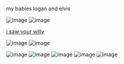 my babies logan and elvis

![image](https://cdn.discordapp.com/attachments/741062019989635093/1141325455748759602/0MjIQNrDM6Pq4KAjgqetW5Ia9B7YfOpFYrHmAIwQTGytIxJmqwEPxfp9zvup0y82mfNKPaPMAzTTUX9tB2bP3Z2WVrpV5nEAAAAAElFTkSuQmCC.png) ![image](https://cdn.discordapp.com/attachments/741062019989635093/1141325456021409843/8HRdy3oMcYmTsAAAAASUVORK5CYII.png)

[i saw your willy](https://www.youtube.com/watch?v=z1n9Jly3CQ8)

![image](https://cdn.discordapp.com/attachments/741062019989635093/1178858979925971015/eccentric_party_night.gif?ex=6577acfa&is=656537fa&hm=2b2709df58b1340ff1c4fad60e870b21a3f791236595c9d844421e8e17e2cc9b&) ![image](https://cdn.discordapp.com/attachments/741062019989635093/1178858980311834634/twilight_pentagram.gif?ex=6577acfb&is=656537fb&hm=bfa2caa75d66561f2a6fad5774d54e212bd27cee0d4344f7bef0fa2f4af2d106&)

![image](https://media.discordapp.net/attachments/1055708347724218399/1178842101954400356/db66txc-fa2b0013-7120-476b-8254-7dfefb87c5eb.png?ex=65779d42&is=65652842&hm=2698e30299262e63bfb89f59f2b8ffd339a8b42809dc059960c1e0266192d283&=&format=webp&width=123&height=70) ![image](https://media.discordapp.net/attachments/1055708347724218399/1178842101593686036/db66ts5-ec370eea-54c8-4407-8822-138f68aa89dc.png?ex=65779d42&is=65652842&hm=2d864b4147de6bd28b6372c8517a5bd098331792997784a0813bc58d2be70caf&=&format=webp&width=123&height=70) ![image](https://media.discordapp.net/attachments/1055708347724218399/1178842102591934464/db66uv6-f3bc6664-582d-4e82-9bf4-9b6197b852bb.png?ex=65779d43&is=65652843&hm=c8dc81629f345925c5564f2999dd2b86eb70597991aed0f928eee0718d84a947&=&format=webp&width=123&height=70) ![image](https://media.discordapp.net/attachments/1055708347724218399/1178842102164095087/db66vvz-b98256ca-5c4e-4b06-af35-c7e23a55c8aa.png?ex=65779d42&is=65652842&hm=0ffb7b2a6e01afcc01bff4bc575a43910862ef53c90e6596771f3eec6aedcb6c&=&format=webp&width=123&height=70) ![image](https://media.discordapp.net/attachments/1055708347724218399/1178842102369632276/db66w25-439e0d5e-fac6-4734-8ec9-6438584e8700.png?ex=65779d43&is=65652843&hm=9f33c580406f32798690ae75659cd09f22c742e98db75fb7390d98c8f79f2658&=&format=webp&width=123&height=70)
